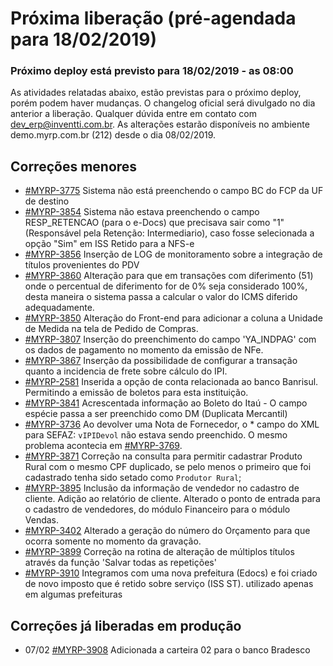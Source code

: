 # Próxima liberação (pré-agendada para 18/02/2019)

### Próximo deploy está previsto para 18/02/2019 - as 08:00
As atividades relatadas abaixo, estão previstas para o próximo deploy, porém podem haver mudanças. O changelog oficial será divulgado no dia anterior a liberação. Qualquer dúvida entre em contato com dev_erp@inventti.com.br.
As alterações estarão disponíveis no ambiente demo.myrp.com.br (212) desde o dia 08/02/2019.

## Correções menores
* [#MYRP-3775](https://devmyrp.atlassian.net/browse/MYRP-3775) Sistema não está preenchendo o campo BC do FCP da UF de destino
* [#MYRP-3854](https://devmyrp.atlassian.net/browse/MYRP-3854) Sistema não estava preenchendo o campo RESP_RETENCAO (para o e-Docs) que precisava sair como "1" (Responsável pela Retenção: Intermediario), caso fosse selecionada a opção "Sim" em ISS Retido para a NFS-e
* [#MYRP-3856](https://devmyrp.atlassian.net/browse/MYRP-3856) Inserção de LOG de monitoramento sobre a integração de títulos provenientes do PDV
* [#MYRP-3860](https://devmyrp.atlassian.net/browse/MYRP-3860) Alteração para que em transações com diferimento (51) onde o percentual de diferimento for de 0% seja considerado 100%, desta maneira o sistema passa a calcular o valor do ICMS diferido adequadamente.
* [#MYRP-3850](https://devmyrp.atlassian.net/browse/MYRP-3850) Alteração do Front-end para adicionar a coluna a Unidade de Medida na tela de Pedido de Compras.
* [#MYRP-3807](https://devmyrp.atlassian.net/browse/MYRP-3807) Inserção do preenchimento do campo 'YA_INDPAG' com os dados de pagamento no momento da emissão de NFe.
* [#MYRP-3867](https://devmyrp.atlassian.net/browse/MYRP-3867) Inserção da possibilidade de configurar a transação quanto a incidencia de frete sobre cálculo do IPI.
* [#MYRP-2581](https://devmyrp.atlassian.net/browse/MYRP-2581) Inserida a opção de conta relacionada ao banco Banrisul. Permitindo a emissão de boletos para esta instituição.
* [#MYRP-3841](https://devmyrp.atlassian.net/browse/MYRP-3841) Acrescentada informação ao Boleto do Itaú - O campo espécie passa a ser preenchido como DM (Duplicata Mercantil)
* [#MYRP-3736](https://devmyrp.atlassian.net/browse/MYRP-3736) Ao devolver uma Nota de Fornecedor, o * campo do XML para SEFAZ: `vIPIDevol` não estava sendo preenchido. O mesmo problema acontecia em [#MYRP-3769](https://devmyrp.atlassian.net/browse/MYRP-3769).
* [#MYRP-3871](https://devmyrp.atlassian.net/browse/MYRP-3871) Correção na consulta para permitir cadastrar Produto Rural com o mesmo CPF duplicado, se pelo menos o primeiro que foi cadastrado tenha sido setado como `Produtor Rural`;
* [#MYRP-3895](https://devmyrp.atlassian.net/browse/MYRP-3895) Inclusão da informação de vendedor no cadastro de cliente. Adição ao relatório de cliente. Alterado o ponto de entrada para o cadastro de vendedores, do módulo Financeiro para o módulo Vendas.
* [#MYRP-3402](https://devmyrp.atlassian.net/browse/MYRP-3402) Alterado a geração do número do Orçamento para que ocorra somente no momento da gravação.
* [#MYRP-3899](https://devmyrp.atlassian.net/browse/MYRP-3899) Correção na rotina de alteração de múltiplos títulos através da função 'Salvar todas as repetições'
* [#MYRP-3910](https://devmyrp.atlassian.net/browse/MYRP-3910) Integramos com uma nova prefeitura (Edocs) e foi criado de novo imposto que é retido sobre serviço (ISS ST).
 utilizado apenas em algumas prefeituras

## Correções já liberadas em produção
* 07/02 [#MYRP-3908](https://devmyrp.atlassian.net/browse/MYRP-3908) Adicionada a carteira 02 para o banco Bradesco

